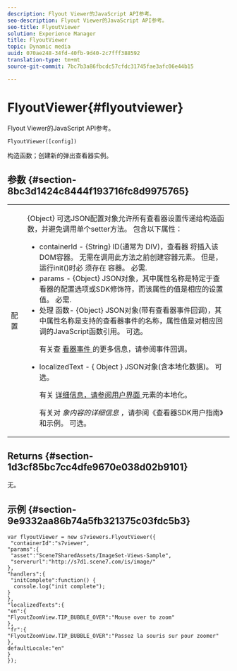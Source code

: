 ```yaml
---
description: Flyout Viewer的JavaScript API参考。
seo-description: Flyout Viewer的JavaScript API参考。
seo-title: FlyoutViewer
solution: Experience Manager
title: FlyoutViewer
topic: Dynamic media
uuid: 070ae248-34fd-40fb-9d40-2c7fff388592
translation-type: tm+mt
source-git-commit: 7bc7b3a86fbcdc57cfdc31745fae3afc06e44b15

---
```



# FlyoutViewer{#flyoutviewer}

Flyout Viewer的JavaScript API参考。

`FlyoutViewer([config])`

构造函数；创建新的弹出查看器实例。

## 参数 {#section-8bc3d1424c8444f193716fc8d9975765}

<table id="table_896DFF34A68A403DB93A6D597461A573"> 
 <tbody> 
  <tr> 
   <td colname="col1"> <p> <span class="codeph"> <span class="varname"> 配置 </span></span> </p> </td> 
   <td colname="col2"> <p> <span class="codeph"> {Object} </span> 可选JSON配置对象允许所有查看器设置传递给构造函数，并避免调用单个setter方法。 包含以下属性： </p> <p> 
     <ul id="ul_266C711E8E75471E90C15F39A96A142F"> 
      <li id="li_71857BBD652243A094E936C2C8EA9702"> <span class="codeph"> containerId </span> - <span class="codeph"> {String} </span> ID(通常为 <span class="codeph"> DIV)，查看器 </span>将插入该DOM容器。 无需在调用此方法之前创建容器元素。 但是，运行init()时必 <span class="codeph"> 须存在 </span> 容器。 必需. </li> 
      <li id="li_3D28979F04274AC9B507B33D4275FC3A"> <span class="codeph"> params </span> - <span class="codeph"> {Object} </span> JSON对象，其中属性名称是特定于查看器的配置选项或SDK修饰符，而该属性的值是相应的设置值。 必需. </li> 
      <li id="li_A40AC2167575415FB3383D070E27B9AB"> <span class="codeph"> 处理 </span> 函数- <span class="codeph"> {Object} </span> JSON对象(带有查看器事件回调)，其中属性名称是支持的查看器事件的名称，属性值是对相应回调的JavaScript函数引用。 可选。 <p>有关查 <a href="../../../c-html5-s7-aem-asset-viewers/c-html5-flyout-viewer-20-about/c-html5-flyout-viewer-20-event-callbacks.md#concept-53eb01d28189437790268da4929f2a10" format="dita" scope="local"> 看器事件 </a> 的更多信息，请参阅事件回调。 </p> </li> 
      <li id="li_218F9597A60249AEBA43A9E86EAFF8BA"> <p> <span class="codeph"> localizedText </span> - { <span class="codeph"> Object </span>} JSON对象(含本地化数据)。 可选。 </p> <p>有关 <a href="../../../c-html5-s7-aem-asset-viewers/c-html5-flyout-viewer-20-about/c-html5-flyout-viewer-20-localization.md#concept-6c8e58c611934e93ae3f211f46e15c27" format="dita" scope="local"> 详细信息，请参阅用户界面 </a> 元素的本地化。 </p> <p>有关对 <i>象内容的详细信息</i> ，请参阅《查看器SDK用户指南》和示例。 可选。 </p> </li> 
     </ul> </p> </td> 
  </tr> 
 </tbody> 
</table>

## Returns {#section-1d3cf85bc7cc4dfe9670e038d02b9101}

无。

## 示例 {#section-9e9332aa86b74a5fb321375c03fdc5b3}

```
var flyoutViewer = new s7viewers.FlyoutViewer({ 
 "containerId":"s7viewer", 
"params":{ 
 "asset":"Scene7SharedAssets/ImageSet-Views-Sample", 
 "serverurl":"http://s7d1.scene7.com/is/image/" 
}, 
"handlers":{ 
 "initComplete":function() { 
  console.log("init complete"); 
} 
}, 
"localizedTexts":{ 
"en":{ 
"FlyoutZoomView.TIP_BUBBLE_OVER":"Mouse over to zoom" 
}, 
"fr":{ 
"FlyoutZoomView.TIP_BUBBLE_OVER":"Passez la souris sur pour zoomer" 
}, 
defaultLocale:"en" 
} 
});
```

